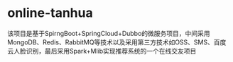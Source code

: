 # online-tanhua
该项目是基于SpirngBoot+SpringCloud+Dubbo的微服务项目，中间采用MongoDB、Redis、RabbitMQ等技术以及采用第三方技术如OSS、SMS、百度云人脸识别，最后采用Spark+Mlib实现推荐系统的一个在线交友项目
